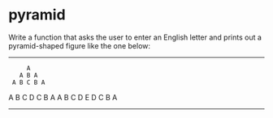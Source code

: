 # pyramid


Write a function that asks the user to enter an English letter and prints out a pyramid-shaped figure like the one below:
***
         A
       A B A 
     A B C B A
   A B C D C B A 
 A B C D E D C B A  
***
